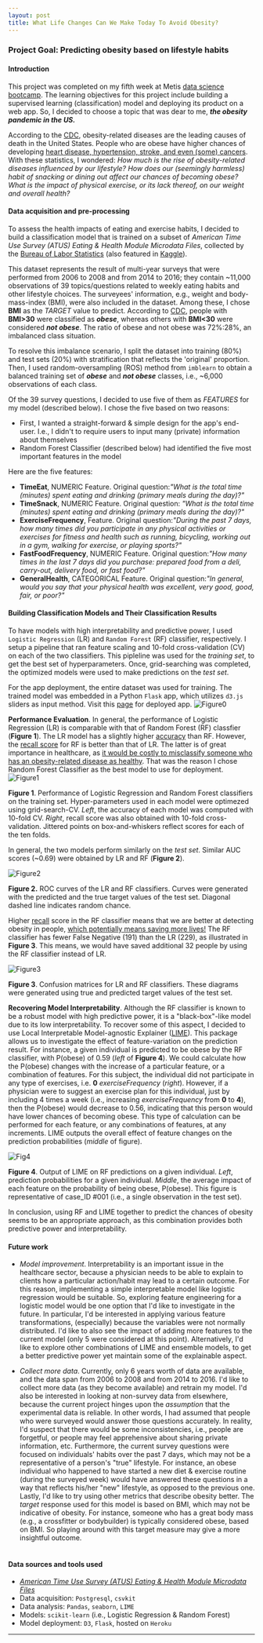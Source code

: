 ```yaml
---
layout: post
title: What Life Changes Can We Make Today To Avoid Obesity?
---
```




### Project Goal: Predicting obesity based on lifestyle habits

#### Introduction

This project was completed on my fifth week at Metis [data science bootcamp](https://www.thisismetis.com/data-science-bootcamps). The learning objectives for this project include building a supervised learning (classification) model and deploying its product on a web app. So, I decided to choose a topic that was dear to me, **_the obesity pandemic in the US._** 

According to the [CDC](https://www.cdc.gov/nchs/fastats/leading-causes-of-death.htm), obesity-related diseases are the leading causes of death in the United States. People who are obese have higher chances of developing [heart disease, hypertension, stroke, and even (some) cancers](https://medlineplus.gov/ency/patientinstructions/000348.htm). With these statistics, I  wondered: _How much is the rise of obesity-related diseases influenced by our lifestyle? How does our (seemingly harmless) habit of snacking or dining out affect our chances of becoming obese? What is the impact of physical exercise, or its lack thereof, on our weight and overall health?_


#### Data acquisition and pre-processing

To assess the health impacts of eating and exercise habits, I decided to build a classification model that is trained on a subset of _American Time Use Survey (ATUS) Eating & Health Module Microdata Files_, collected by the [Bureau of Labor Statistics](https://www.bls.gov/tus/ehdatafiles.htm) (also featured in [Kaggle](https://www.kaggle.com/bls/eating-health-module-dataset)).

This dataset represents the result of multi-year surveys that were performed from 2006 to 2008 and from 2014 to 2016; they contain ~11,000 observations of 39 topics/questions related to weekly eating habits and other lifestyle choices. The surveyees' information, e.g., weight and body-mass-index (BMI), were also included in the dataset. Among these, I chose  **BMI** as the _TARGET_ value to predict. According to [CDC](https://www.cdc.gov/obesity/adult/defining.html), people with **BMI>30** were classified as _**obese**_, whereas others with **BMI<30** were considered _**not obese**_. The ratio of obese and not obese was 72%:28%, an imbalanced class situation.  

To resolve this imbalance scenario, I split the dataset into training (80%) and test sets (20%) with stratification that reflects the 'original' proportion. Then, I used random-oversampling (ROS) method from `imblearn` to obtain a balanced training set of _**obese**_ and _**not obese**_ classes, i.e.,  ~6,000 observations of each class. 

Of the 39 survey questions, I decided to use five of them as _FEATURES_ for my model (described below). I chose the five based on two reasons:
- First, I wanted a straight-forward & simple design for the app's end-user. I.e., I didn't to require users to input many (private) information about themselves 
- Random Forest Classifier (described below) had identified the five most important features in the model

Here are the five features:
- **TimeEat**, NUMERIC Feature. Original question:_"What is the total time (minutes) spent eating and drinking (primary meals during the day)?"_ 
- **TimeSnack**, NUMERIC Feature. Original question: _"What is the total time (minutes) spent eating and drinking (primary meals during the day)?"_ 
- **ExerciseFrequency**, Feature. Original question:_"During the past 7 days, how many times did you participate in any physical activities or exercises for fitness and health such as running, bicycling, working out in a gym, walking for exercise, or playing sports?"_ 
- **FastFoodFrequency**, NUMERIC Feature. Original question:_"How many times in the last 7 days did you purchase: prepared food
from a deli, carry-out, delivery food, or fast food?"_ 
- **GeneralHealth**, CATEGORICAL Feature. Original question:_"In general, would you say that your physical health was excellent,
very good, good, fair, or poor?"_ 
  

#### Building Classification Models and Their Classification Results

To have models with high interpretability and predictive power, I used `Logistic Regression` (LR) and `Random Forest` (RF) classifier, respectively. I setup a pipeline that ran feature scaling and 10-fold cross-validation (CV) on each of the two classifiers. This pipleline was used for the _training set_, to get the best set of hyperparameters. Once, grid-searching was completed, the optimized models were used to make predictions on the _test set_. 

For the app deployment, the entire dataset was used for training. The trained model was embedded in a Python `Flask` app, which utilizes `d3.js` sliders as input method. Visit this [page](https://obesity-predictor.herokuapp.com/) for deployed app.
 ![Figure0]({{site.url}}/images/shortervid.gif)

**Performance Evaluation**. In general, the performance of Logistic Regression (LR) is comparable with that of Random Forest (RF) classfier (**Figure 1**). The LR model has a slightly higher <u>accuracy</u> than RF. However, the <u>recall score</u> for RF is better than that of LR. The latter is of great importance in healthcare, as <u>it would be costly to misclassify someone who has an obesity-related disease as healthy</u>. That was the reason I chose Random Forest Classifier as the best model to use for deployment.
   ![Figure1]({{site.url}}/images/GridoptimizedModels.png)

  **Figure 1**. Performance of Logistic Regression and Random Forest classifiers on the training set. Hyper-parameters used in each model were optimezed using grid-search-CV. *Left*, the accuracy of each model was computed with 10-fold CV. *Right*, recall score was also obtained with 10-fold cross-validation. Jittered points on box-and-whiskers reflect scores for each of the ten folds.      

In general, the two models perform similarly on the _test set_. Similar AUC scores (~0.69) were obtained by LR and RF (**Figure 2**).  

  ![Figure2]({{site.url}}/images/ROCcurveTEST.png)

  **Figure 2.** ROC curves of the LR and RF classifiers. Curves were generated with the predicted and the true target values of the test set. Diagonal dashed line indicates random chance. 

Higher <u>recall</u> score in the RF classifier means that we are better at detecting obesity in people, <u>which potentially means saving more lives!</u> The RF classifier has fewer False Negative (191) than the LR (229), as illustrated in **Figure 3**. This means, we would have saved additional 32 people by using the RF classifier instead of LR.  

  ![Figure3]({{site.url}}/images/ConfusionMat_RFandLR.png)

  **Figure 3**. Confusion matrices for LR and RF classifiers. These diagrams were generated using true and predicted target values of the test set.  

**Recovering Model Interpretability**. Although the RF classifier is known to be a robust model with high predictive power, it is a "black-box"-like model due to its low interpretability. To recover some of this aspect, I decided to use Local Interpretable Model-agnostic Explainer ([LIME]((https://github.com/marcotcr/lime))). This package allows us to investigate the effect of feature-variation on the prediction result. For instance, a given individual is predicted to be obese by the RF classifier, with  P(obese) of 0.59 (*left* of **Figure 4**). We could calculate how the P(obese) changes with the increase of a particular feature, or a combination of features. For this subject, the individual did not participate in any type of exercises, i.e. **0** *exerciseFrequency* (*right*). However, if a physician were to suggest an exercise plan for this individual, just by including 4 times a week (i.e., increasing *exerciseFrequency* from **0** to **4**), then the P(obese) would decrease to 0.56, indicating that this person would have lower chances of becoming obese. This type of calculation can be performed for each feature, or any combinations of features, at any increments. LIME outputs the overall effect of feature changes on the prediction probabilities  (*middle* of figure). 

  ![Fig4]({{site.url}}/images/LIME.png)

  **Figure 4**. Output of LIME on RF predictions on a given individual. *Left*, prediction probabilities for a given individual. *Middle*, the average impact of each feature on the probability of being obese, P(obese).  This figure is representative of case_ID #001 (i.e., a single observation in the test set). 

In conclusion, using RF and LIME together to predict the chances of obesity seems to be an appropriate approach, as this combination provides both predictive power and interpretability.   

#### Future work

 - *Model improvement*. Interpretability is an important issue in the healthcare sector, because a physician needs to be able to explain to clients how a particular action/habit may lead to a certain outcome. For this reason, implementing a simple interpretable model like logistic regression would be suitable. So, exploring feature engineering for a logistic model would be one option that I'd like to investigate in the future. In particular, I'd be interested in applying various feature transformations, (especially) because the variables were not normally distributed. I'd like to also see the impact of adding more features to the current model (only 5 were considered at this point). Alternatively, I'd like to explore other combinations of LIME and ensemble models, to get a better predictive power yet maintain some of the explainable aspect.   

 - *Collect more data*. Currently, only 6 years worth of data are available, and the data span from 2006 to 2008 and from 2014 to 2016. I'd like to collect more data (as they become available) and retrain my model. I'd also be interested in looking at non-survey data from elsewhere, because the current project hinges upon the _assumption_ that the experimental data is reliable. In other words, I had assumed that people who were surveyed would answer those questions accurately. In reality, I'd suspect that there would be some inconsistencies, i.e., people are  forgetful, or people may feel apprehensive about sharing private information, etc. Furthermore, the current survey questions were focused on individuals' habits over the past 7 days, which may not be a representative of a person's "true" lifestyle. For instance, an obese individual who happened to have started a new diet & exercise routine (during the surveyed week) would have answered these questions in a way that reflects his/her "new" lifestyle, as opposed to the previous one. Lastly, I'd like to try using other metrics that describe obesity better. The *target* response used for this model is based on BMI, which may not be indicative of obesity. For instance, someone who has a great body mass (e.g., a crossfitter or bodybuilder) is typically considered obese, based on BMI. So playing around with this target measure may give a more insightful outcome.   
           ​     

#### Data sources and tools used
- [_American Time Use Survey (ATUS) Eating & Health Module Microdata Files_](https://www.bls.gov/tus/ehdatafiles.htm) 
- Data acquisition: `Postgresql`, `csvkit`
- Data analysis: `Pandas`, `seaborn`, `LIME`
- Models: `scikit-learn` (i.e., Logistic Regression & Random Forest)
- Model deployment: `D3`, `Flask`, hosted on `Heroku`

---

